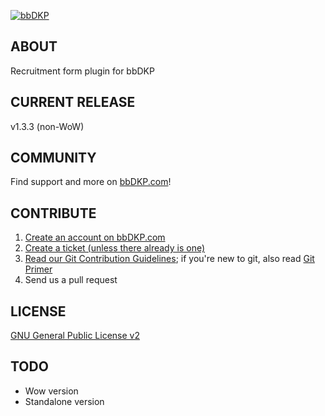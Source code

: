 [![bbDKP](http://www.bbDKP.com/images/site_logo.png)](http://www.bbDKP.com)

## ABOUT

Recruitment form plugin for bbDKP

## CURRENT RELEASE

v1.3.3 (non-WoW)

## COMMUNITY

Find support and more on [bbDKP.com](http://www.bbdkp.com)! 

## CONTRIBUTE

1. [Create an account on bbDKP.com](http://www.bbDKP.com/ucp.php?mode=register)
2. [Create a ticket (unless there already is one)](http://www.bbdkp.com/tracker.php)
3. [Read our Git Contribution Guidelines](http://www.bbdkp.com/viewtopic.php?f=60&t=1854); if you're new to git, also read [Git Primer](http://www.bbdkp.com/viewtopic.php?f=60&t=1853)
4. Send us a pull request

## LICENSE

[GNU General Public License v2](http://opensource.org/licenses/gpl-2.0.php)

## TODO

* Wow version
* Standalone version